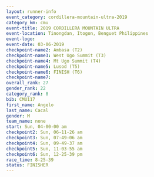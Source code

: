 ```yaml
---
layout: runner-info 
event_category: cordillera-mountain-ultra-2019 
category_km: cmu 
event-title: 2019 CORDILLERA MOUNTAIN ULTRA 
event-location: Tinongdan, Itogon, Benguet Philippines 
event-logo: 
event-date: 03-06-2019 
checkpoint-name2: Ambasa (T2) 
checkpoint-name3: West Ugo Summit (T3) 
checkpoint-name4: Mt Ugo Summit (T4) 
checkpoint-name5: Lusod (T5) 
checkpoint-name6: FINISH (T6) 
checkpoint-name7: 
overall_rank: 27
gender_rank: 22
category_rank: 8
bib: CMU117
first_name: Angelo
last_name: Cacal
gender: M
team_name: none
start: Sun, 04-00-00 am
checkpoint2: Sun, 06-11-26 am
checkpoint3: Sun, 07-49-06 am
checkpoint4: Sun, 09-49-37 am
checkpoint5: Sun, 11-03-55 am
checkpoint6: Sun, 12-25-39 pm
race_time: 8-25-39
status: FINISHER
---
```

